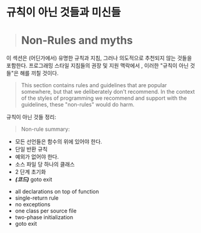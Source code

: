 # 규칙이 아닌 것들과 미신들
> # Non-Rules and myths

이 섹션은 (어딘가에서) 유명한 규칙과 지침, 그러나 의도적으로 추천되지 않는 것들을 포함한다.
프로그래밍 스타일 지침들의 권장 및 지원 맥락에서 , 이러한 "규칙이 아닌 것들"은 해를 끼칠 것이다.
> This section contains rules and guidelines that are popular somewhere, but that we deliberately don't recommend.
In the context of the styles of programming we recommend and support with the guidelines, these "non-rules" would do harm.

규칙이 아닌 것들 정리:
> Non-rule summary:

* 모든 선언들은 함수의 위에 있어야 한다.
* 단일 반환 규칙
* 예외가 없어야 한다.
* 소스 파일 당 하나의 클래스
* 2 단계 초기화
* ***(코드)*** goto exit

>
* all declarations on top of function
* single-return rule
* no exceptions
* one class per source file
* two-phase initialization
* goto exit
